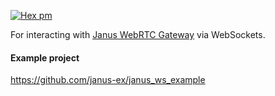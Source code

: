 [![Hex pm](http://img.shields.io/hexpm/v/janus_ws.svg?style=flat)](https://hex.pm/packages/janus_ws)

For interacting with [Janus WebRTC Gateway](https://github.com/meetecho/janus-gateway) via WebSockets.

#### Example project

https://github.com/janus-ex/janus_ws_example
